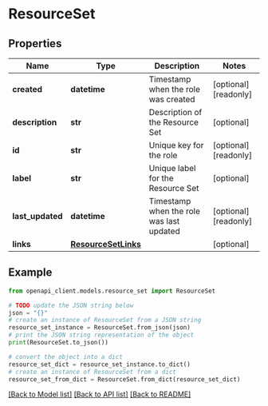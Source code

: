 # ResourceSet


## Properties

Name | Type | Description | Notes
------------ | ------------- | ------------- | -------------
**created** | **datetime** | Timestamp when the role was created | [optional] [readonly] 
**description** | **str** | Description of the Resource Set | [optional] 
**id** | **str** | Unique key for the role | [optional] [readonly] 
**label** | **str** | Unique label for the Resource Set | [optional] 
**last_updated** | **datetime** | Timestamp when the role was last updated | [optional] [readonly] 
**links** | [**ResourceSetLinks**](ResourceSetLinks.md) |  | [optional] 

## Example

```python
from openapi_client.models.resource_set import ResourceSet

# TODO update the JSON string below
json = "{}"
# create an instance of ResourceSet from a JSON string
resource_set_instance = ResourceSet.from_json(json)
# print the JSON string representation of the object
print(ResourceSet.to_json())

# convert the object into a dict
resource_set_dict = resource_set_instance.to_dict()
# create an instance of ResourceSet from a dict
resource_set_from_dict = ResourceSet.from_dict(resource_set_dict)
```
[[Back to Model list]](../README.md#documentation-for-models) [[Back to API list]](../README.md#documentation-for-api-endpoints) [[Back to README]](../README.md)


